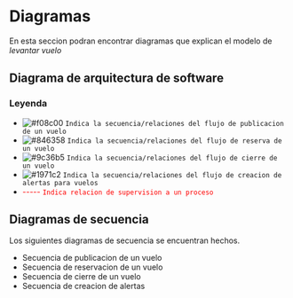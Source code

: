 # Diagramas

En esta seccion podran encontrar diagramas que explican el modelo de _levantar vuelo_

## Diagrama de arquitectura de software

### Leyenda

-   ![#f08c00](https://placehold.co/15x15/f08c00/f08c00.png) `Indica la secuencia/relaciones del flujo de publicacion de un vuelo`
-   ![#846358](https://placehold.co/15x15/846358/846358.png) `Indica la secuencia/relaciones del flujo de reserva de un vuelo`
-   ![#9c36b5](https://placehold.co/15x15/9c36b5/9c36b5.png) `Indica la secuencia/relaciones del flujo de cierre de un vuelo`
-   ![#1971c2](https://placehold.co/15x15/1971c2/1971c2.png) `Indica la secuencia/relaciones del flujo de creacion de alertas para vuelos`
-   <span style="color:red">----- `Indica relacion de supervision a un proceso`</span>

## Diagramas de secuencia

Los siguientes diagramas de secuencia se encuentran hechos.

-   Secuencia de publicacion de un vuelo
-   Secuencia de reservacion de un vuelo
-   Secuencia de cierre de un vuelo
-   Secuencia de creacion de alertas
